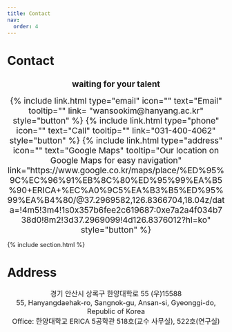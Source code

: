 ```yaml
---
title: Contact
nav:
  order: 4
---
```


# <i class="fas fa-envelope"></i> **Contact**
<h2 class="animate__animated animate__fadeInDown" style="font-size: 19px; text-align:center">waiting for your talent</h2>

<div class="animate__animated animate__fadeInDown" style="font-size: 19px; text-align:center">
{%
  include link.html
  type="email"
  icon=""
  text="Email"
  tooltip=""
  link= "wansookim@hanyang.ac.kr"
  style="button"
%}
{%
  include link.html
  type="phone"
  icon=""
  text="Call"
  tooltip=""
  link="031-400-4062"
  style="button"
%}
{%
  include link.html
  type="address"
  icon=""
  text="Google Maps"
  tooltip="Our location on Google Maps for easy navigation"
  link="https://www.google.co.kr/maps/place/%ED%95%9C%EC%96%91%EB%8C%80%ED%95%99%EA%B5%90+ERICA+%EC%A0%9C5%EA%B3%B5%ED%95%99%EA%B4%80/@37.2969582,126.8366704,18.04z/data=!4m5!3m4!1s0x357b6fee2c619687:0xe7a2a4f034b738d0!8m2!3d37.2969099!4d126.8376012?hl=ko"
  style="button"
%}

</div>

{% include section.html %}

# <i class="fa fa-location-arrow" aria-hidden="true"></i> Address 
<div class="animate__animated animate__fadeInDown" style="font-size: 16px; text-align:center">
경기 안산시 상록구 한양대학로 55 (우)15588<br>
55, Hanyangdaehak-ro, Sangnok-gu, Ansan-si, Gyeonggi-do, Republic of Korea<br>
Office: 한양대학교 ERICA 5공학관 518호(교수 사무실), 522호(연구실)
<br>
<br>
</div>






<!-- * 카카오맵 - 지도퍼가기 -->
<!-- 1. 지도 노드 -->
<div id="daumRoughmapContainer1640846049957" class="root_daum_roughmap root_daum_roughmap_landing"></div>

<!--
	2. 설치 스크립트
	* 지도 퍼가기 서비스를 2개 이상 넣을 경우, 설치 스크립트는 하나만 삽입합니다.
-->
<script charset="UTF-8" class="daum_roughmap_loader_script" src="https://ssl.daumcdn.net/dmaps/map_js_init/roughmapLoader.js"></script>

<!-- 3. 실행 스크립트 -->
<script charset="UTF-8">
	new daum.roughmap.Lander({
		"timestamp" : "1640846049957",
		"key" : "28muk",
		"mapWidth" : "450",
		"mapHeight" : "450"
	}).render();
</script>
